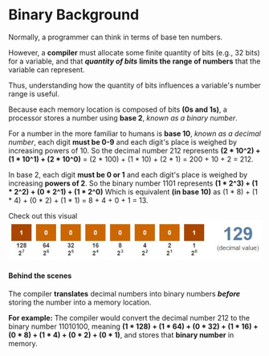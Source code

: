 # Binary Background 

Normally, a programmer can think in terms of base ten numbers. 

However, a **compiler** must allocate some finite quantity of bits (e.g., 32 bits) for a variable, and that **_quantity of bits_** **limits the range of numbers** that the variable can represent. 

Thus, understanding how the quantity of bits influences a variable's number range is useful.

Because each memory location is composed of bits **(0s and 1s)**, a processor stores a number using **base 2**, _known as a binary number_. 

For a number in the more familiar to humans is **base 10**, _known as a decimal number_, each digit **must be 0-9** and each digit's place is weighed by increasing powers of 10. So the decimal number 212 represents **(2 * 10^2) + (1 * 10^1) + (2 * 10^0)** = (2 * 100) + (1 * 10) + (2 * 1) = 200 + 10 + 2 = 212. 

In base 2, each digit **must be 0 or 1** and each digit's place is weighed by increasing **powers of 2**. So the binary number 1101 represents **(1 * 2^3) + (1 * 2^2) +  (0 * 2^1) + (1 * 2^0)** Which is equivalent **(in base 10)** as (1 * 8) + (1 * 4) + (0 * 2) + (1 * 1) = 8 + 4 + 0 + 1 = 13.

Check out this visual ![Binary](Images/binary.JPG)

#### Behind the scenes 
The compiler **translates** decimal numbers into binary numbers ***before*** storing the number into a memory location. 

**For example:** The compiler would convert the decimal number 212 to the binary number 11010100, meaning **(1 * 128) + (1 * 64) + (0 * 32) + (1 * 16) + (0 * 8) + (1 * 4) + (0 * 2) + (0 * 1)**, and stores that **binary number** in memory.